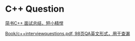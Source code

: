 # C++ Question
[简书C++ 面试总结，短小精悍](https://www.jianshu.com/p/cc1bdada166f)

[Book/c++interviewquestions.pdf, 98页QA英文形式，用于查漏](/Book/c++interviewquestions.pdf)
